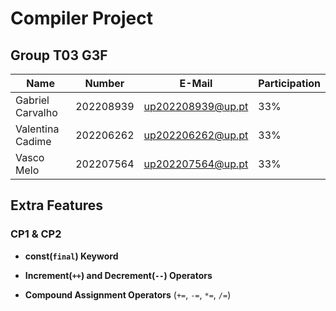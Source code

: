 # Compiler Project

## Group T03 G3F

| Name             | Number    | E-Mail            | Participation |
| ---------------- | --------- | ----------------- | ------------- |
| Gabriel Carvalho | 202208939 | up202208939@up.pt | 33%           |
| Valentina Cadime | 202206262 | up202206262@up.pt | 33%           |
| Vasco Melo       | 202207564 | up202207564@up.pt | 33%           |

## Extra Features
### CP1 & CP2

- **const(`final`) Keyword**

- **Increment(`++`) and Decrement(`--`) Operators**

- **Compound Assignment Operators** (`+=`, `-=`, `*=`, `/=`)
